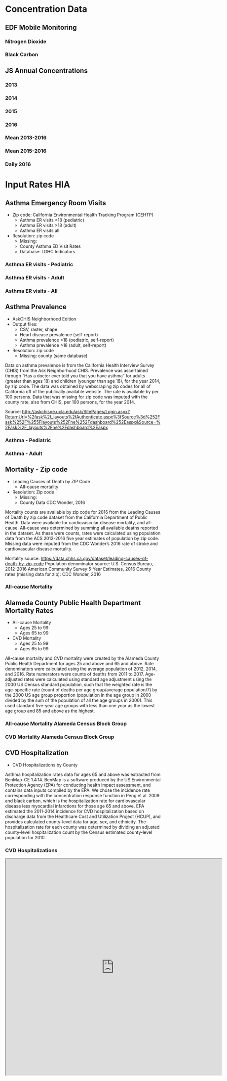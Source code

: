 # Concentration Data

##  EDF Mobile Monitoring

### Nitrogen Dioxide

### Black Carbon

##  JS Annual Concentrations

### 2013

### 2014

### 2015

### 2016

### Mean 2013-2016

### Mean 2015-2016

### Daily 2016

# Input Rates HIA

##  Asthma Emergency Room Visits

* Zip code: California Environmental Health Tracking Program (CEHTP)
  * Asthma ER visits <18 (pediatric)
  * Asthma ER visits >18 (adult)
  * Asthma ER visits all 
* Resolution: zip code
  * Missing:
  * County Asthma ED Visit Rates
  * Database: LGHC Indicators

### Asthma ER visits - Pediatric

### Asthma ER visits - Adult

### Asthma ER visits - All

## Asthma Prevalence

* AskCHIS Neighborhood Edition
* Output files:
  * CSV, raster, shape
  * Heart disease prevalence (self-report)
  * Asthma prevalence <18 (pediatric, self-report)
  * Asthma prevalence >18 (adult, self-report)
* Resolution: zip code
  * Missing: county (same database)
 
Data on asthma prevalence is from the California Health Interview Survey (CHIS) from the Ask Neighborhood CHIS. Prevalence was ascertained through “Has a doctor ever told you that you have asthma” for adults (greater than ages 18) and children (younger than age 18), for the year 2014, by zip code. The data was obtained by webscraping zip codes for all of California off of the publically available website. The rate is available by per 100 persons. Data that was missing for zip code was imputed with the county rate, also from CHIS, per 100 persons, for the year 2014.

Source: http://askchisne.ucla.edu/ask/SitePages/Login.aspx?ReturnUrl=%2fask%2f_layouts%2fAuthenticate.aspx%3fSource%3d%252Fask%252F%255Flayouts%252Fne%252Fdashboard%252Easpx&Source=%2Fask%2F_layouts%2Fne%2Fdashboard%2Easpx

 
### Asthma - Pediatric

### Asthma - Adult


##  Mortality - Zip code

* Leading Causes of Death by ZIP Code
  * All-cause mortality
* Resolution: Zip code
  * Missing:
  * County Data CDC Wonder, 2016
  
Mortality counts are available by zip code for 2016 from the Leading Causes of Death by zip code dataset from the California Department of Public Health. Data were available for cardiovascular disease mortality, and all-cause. All-cause was determined by summing all available deaths reported in the dataset. As these were counts, rates were calculated using population data from the ACS 2012-2016 five year estimates of population by zip code. Missing data were imputed from the CDC Wonder’s 2016 rate of stroke and cardiovascular disease mortality. 

Mortality source: https://data.chhs.ca.gov/dataset/leading-causes-of-death-by-zip-code
Population denominator source: U.S. Census Bureau, 2012-2016 American Community Survey 5-Year Estimates, 2016
County rates (missing data for zip): CDC Wonder, 2016

### All-cause Mortality

## Alameda County Public Health Department Mortality Rates

* All-cause Mortality
  * Ages 25 to 99
  * Ages 65 to 99
* CVD Mortality
  * Ages 25 to 99
  * Ages 65 to 99

All-cause mortality and CVD mortality were created by the Alameda County Public Health Department for ages 25 and above and 65 and above. Rate denominators were calculated using the average population of 2012, 2014, and 2016. Rate numerators were counts of deaths from 2011 to 2017. Age-adjusted rates were calculated using standard age adjustment using the 2000 US Census standard population, such that the weighted rate is the age-specific rate (count of deaths per age group/average population/7) by the 2000 US age group proportion (population in the age group in 2000 divided by the sum of the population of all the age groups in 2000). This used standard five-year age groups with less than one year as the lowest age group and 85 and above as the highest.

### All-cause Mortality Alameda Census Block Group

### CVD Mortality Alameda Census Block Group




##  CVD Hospitalization

* CVD Hospitalizations by County

Asthma hospitalization rates data for ages 65 and above was extracted from BenMap-CE 1.4.14. BenMap is a software produced by the US Environmental Protection Agency (EPA) for conducting health impact assessment, and contains data inputs compiled by the EPA. We chose the incidence rate corresponding with the concentration response function in Peng et al. 2009 and black carbon, which is the hospitalization rate for cardiovascular disease less myocardial infarctions for those age 65 and above. EPA estimated the 2011-2014 incidence for CVD hospitalization based on discharge data from the Healthcare Cost and Utilization Project (HCUP), and provides calculated county-level data for age, sex, and ethnicity. The hospitalization rate for each county was determined by dividing an adjusted county-level hospitalization count by the Census estimated county-level population for 2010.

### CVD Hospitalizations
<iframe align = "center" width = "700" height = "700" src="http://rpubs.com/vatsouth/487189"> </iframe>
